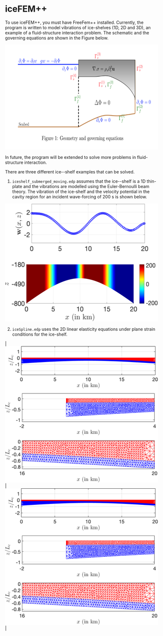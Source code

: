 # iceFEM++

To use iceFEM++, you must have FreeFem++ installed. Currently, the
program is written to model vibrations of ice-shelves (1D, 2D and 3D), an
example of a fluid-structure interaction problem. The schematic and
the governing equations are shown in the Figure below.

<p style='text-align: center;'>
<img width="760" height="345" src="./Images/iceGeo.png" border="0">
</p>


In future, the
program will be extended to solve more problems in fluid-structure
interaction.

There are three different ice--shelf examples that can be solved.

1. `iceshelf_submerged_moving.edp` assumes that the ice--shelf is a
1D thin-plate and the vibrations are modelled using the
Euler-Bernoulli beam theory. The vibration of the ice-shelf and the
velocity potential in the cavity region for an
incident wave-forcing of 200 s is shown below.

<p style='text-align: center;'>
<img width="525" height="388" src="./Images/femEB.png" border="0">
</p>


2. `iceSpline.edp` uses the 2D linear elasticity equations under plane strain
conditions for the ice-shelf.

| ![Image 1](./Images/femLEmesh.png) | ![Image 1](./Images/femLEmesh.png) |

